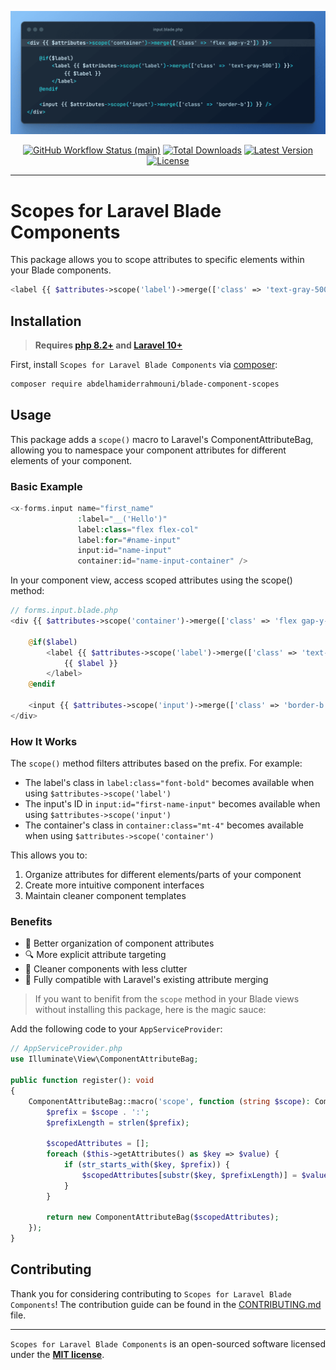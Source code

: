 <p align="center">
    <img src="https://raw.githubusercontent.com/abdelhamiderrahmouni/blade-component-scopes/main/art/example.png" width="600" alt="Scopes for Laravel Blade Components">
    <p align="center">
        <a href="https://github.com/abdelhamiderrahmouni/blade-component-scopes/actions"><img alt="GitHub Workflow Status (main)" src="https://img.shields.io/github/actions/workflow/status/abdelhamiderrahmouni/blade-component-scopes/tests.yml?branch=main&label=tests&style=round-square"></a>
        <a href="https://packagist.org/packages/abdelhamiderrahmouni/blade-component-scopes"><img alt="Total Downloads" src="https://img.shields.io/packagist/dt/abdelhamiderrahmouni/blade-component-scopes"></a>
        <a href="https://packagist.org/packages/abdelhamiderrahmouni/blade-component-scopes"><img alt="Latest Version" src="https://img.shields.io/packagist/v/abdelhamiderrahmouni/blade-component-scopes"></a>
        <a href="https://packagist.org/packages/abdelhamiderrahmouni/blade-component-scopes"><img alt="License" src="https://img.shields.io/github/license/abdelhamiderrahmouni/blade-component-scopes"></a>
    </p>
</p>

------

# Scopes for Laravel Blade Components 
This package allows you to scope attributes to specific elements within your Blade components.

```php
<label {{ $attributes->scope('label')->merge(['class' => 'text-gray-500']) }}>
```

## Installation
> **Requires [php 8.2+](https://www.php.net/downloads.php) and [Laravel 10+](https://github.com/laravel/laravel)**

First, install `Scopes for Laravel Blade Components` via [composer](https://getcomposer.org/):

```bash
composer require abdelhamiderrahmouni/blade-component-scopes
```
## Usage
This package adds a `scope()` macro to Laravel's ComponentAttributeBag, 
allowing you to namespace your component attributes for different elements of your component.

### Basic Example

```php
<x-forms.input name="first_name"
               :label="__('Hello')"
               label:class="flex flex-col"
               label:for="#name-input"
               input:id="name-input"
               container:id="name-input-container" />
```
In your component view, access scoped attributes using the scope() method:

```php
// forms.input.blade.php
<div {{ $attributes->scope('container')->merge(['class' => 'flex gap-y-2']) }}>
    
    @if($label)
        <label {{ $attributes->scope('label')->merge(['class' => 'text-gray-500']) }}>
            {{ $label }}
        </label>
    @endif

    <input {{ $attributes->scope('input')->merge(['class' => 'border-b']) }} />
</div>
```

### How It Works

The `scope()` method filters attributes based on the prefix. For example:
- The label's class in `label:class="font-bold"` becomes available when using `$attributes->scope('label')`
- The input's ID in `input:id="first-name-input"` becomes available when using `$attributes->scope('input')`
- The container's class in `container:class="mt-4"` becomes available when using `$attributes->scope('container')`

This allows you to:
1. Organize attributes for different elements/parts of your component
2. Create more intuitive component interfaces
3. Maintain cleaner component templates

### Benefits
- 🎯 Better organization of component attributes
- 🔍 More explicit attribute targeting
- 🧩 Cleaner components with less clutter
- 💪 Fully compatible with Laravel's existing attribute merging


> If you want to benifit from the `scope` method in your Blade views without installing this package, here is the magic sauce:

Add the following code to your `AppServiceProvider`:

```php
// AppServiceProvider.php
use Illuminate\View\ComponentAttributeBag;

public function register(): void
{
    ComponentAttributeBag::macro('scope', function (string $scope): ComponentAttributeBag {
        $prefix = $scope . ':';
        $prefixLength = strlen($prefix);

        $scopedAttributes = [];
        foreach ($this->getAttributes() as $key => $value) {
            if (str_starts_with($key, $prefix)) {
                $scopedAttributes[substr($key, $prefixLength)] = $value;
            }
        }

        return new ComponentAttributeBag($scopedAttributes);
    });
}

```

## Contributing

Thank you for considering contributing to `Scopes for Laravel Blade Components`! The contribution guide can be found in the [CONTRIBUTING.md](CONTRIBUTING.md) file.

---
`Scopes for Laravel Blade Components` is an open-sourced software licensed under the **[MIT license](https://opensource.org/licenses/MIT)**.



